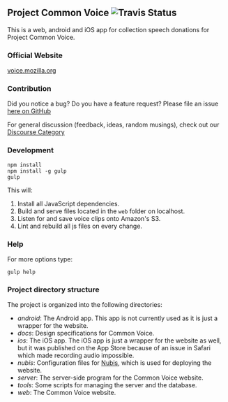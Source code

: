 ## Project Common Voice ![Travis Status](https://travis-ci.org/mozilla/voice-web.svg?branch=master "Travis Status")
This is a web, android and iOS app for collection speech
donations for Project Common Voice.

### Official Website
[voice.mozilla.org](https://voice.mozilla.org)

### Contribution
Did you notice a bug? Do you have a feature request? Please file an issue [here on GitHub](https://github.com/mozilla/voice-web/issues)

For general discussion (feedback, ideas, random musings), check out our [Discourse Category](https://discourse.mozilla-community.org/c/voice)

### Development
```
npm install
npm install -g gulp
gulp
```
This will:
1. Install all JavaScript dependencies.
1. Build and serve files located in the `web` folder on localhost.
1. Listen for and save voice clips onto Amazon's S3.
1. Lint and rebuild all js files on every change.

### Help

For more options type:
```
gulp help
```

### Project directory structure

The project is organized into the following directories:

- *android*: The Android app. This app is not currently used as it is just a wrapper for the website.
- *docs*: Design specifications for Common Voice.
- *ios*: The iOS app. The iOS app is just a wrapper for the website as well, but it was published on the App Store because of an issue in Safari which made recording audio impossible.
- *nubis*: Configuration files for [Nubis](https://github.com/nubisproject), which is used for deploying the website.
- *server*: The server-side program for the Common Voice website.
- *tools*: Some scripts for managing the server and the database.
- *web*: The Common Voice website.
